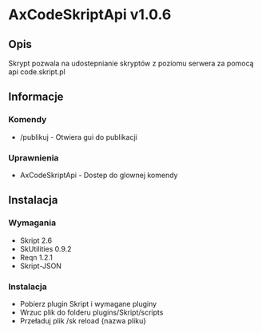 # AxCodeSkriptApi v1.0.6
## Opis
Skrypt pozwala na udostepnianie skryptów z poziomu serwera za pomocą api code.skript.pl
## Informacje
### Komendy
- /publikuj - Otwiera gui do publikacji
### Uprawnienia
- AxCodeSkriptApi - Dostep do glownej komendy
## Instalacja
### Wymagania
- Skript 2.6
- SkUtilities 0.9.2
- Reqn 1.2.1
- Skript-JSON
### Instalacja
- Pobierz plugin Skript i wymagane pluginy
- Wrzuc plik do folderu plugins/Skript/scripts
- Przeładuj plik /sk reload {nazwa pliku}